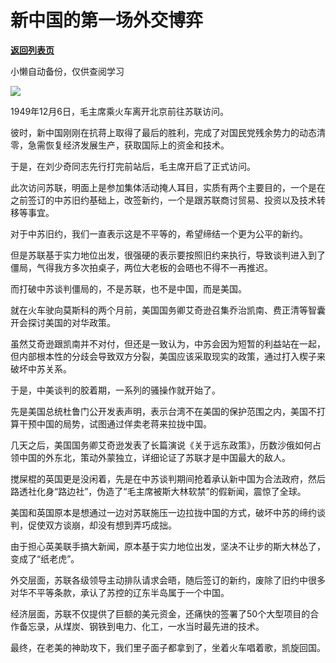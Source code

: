 # 新中国的第一场外交博弈

[**返回列表页**](/gzh/政事堂2019)

小懒自动备份，仅供查阅学习

![](https://mmbiz.qpic.cn/mmbiz_jpg/rxhS23yu8cOsxEeR0sLrZvYkBAoiaJYBB8lxOfk8svxUZV203Uu2sfRwmd6BouREUMj75mqpq1WSiaEt5sKCRHpw/640?wx_fmt=jpeg)

1949年12月6日，毛主席乘火车离开北京前往苏联访问。

彼时，新中国刚刚在抗蒋上取得了最后的胜利，完成了对国民党残余势力的动态清零，急需恢复经济发展生产，获取国际上的资金和技术。  

于是，在刘少奇同志先行打完前站后，毛主席开启了正式访问。  

此次访问苏联，明面上是参加集体活动掩人耳目，实质有两个主要目的，一个是在之前签订的中苏旧约基础上，改签新约，一个是跟苏联商讨贸易、投资以及技术转移等事宜。

对于中苏旧约，我们一直表示这是不平等的，希望缔结一个更为公平的新约。

但是苏联基于实力地位出发，很强硬的表示要按照旧约来执行，导致谈判进入到了僵局，气得我方多次拍桌子，两位大老板的会晤也不得不一再推迟。

而打破中苏谈判僵局的，不是苏联，也不是中国，而是美国。  

就在火车驶向莫斯科的两个月前，美国国务卿艾奇逊召集乔治凯南、费正清等智囊开会探讨美国的对华政策。

虽然艾奇逊跟凯南并不对付，但还是一致认为，中苏会因为短暂的利益站在一起，但内部根本性的分歧会导致双方分裂，美国应该采取现实的政策，通过打入楔子来破坏中苏关系。

于是，中美谈判的胶着期，一系列的骚操作就开始了。

先是美国总统杜鲁门公开发表声明，表示台湾不在美国的保护范围之内，美国不打算干预中国的局势，试图通过佯卖老蒋来拉拢中国。

几天之后，美国国务卿艾奇逊发表了长篇演说《关于远东政策》，历数沙俄如何占领中国的外东北，策动外蒙独立，详细论证了苏联才是中国最大的敌人。

搅屎棍的英国更是没闲着，先是在中苏谈判期间抢着承认新中国为合法政府，然后路透社化身“路边社”，伪造了“毛主席被斯大林软禁”的假新闻，震惊了全球。  

美国和英国原本是想通过一边对苏联施压一边拉拢中国的方式，破坏中苏的缔约谈判，促使双方谈崩，却没有想到弄巧成拙。

由于担心英美联手搞大新闻，原本基于实力地位出发，坚决不让步的斯大林怂了，变成了“纸老虎”。

外交层面，苏联各级领导主动排队请求会晤，随后签订的新约，废除了旧约中很多对华不平等条款，承认了苏控的辽东半岛属于一个中国。  

经济层面，苏联不仅提供了巨额的美元资金，还痛快的签署了50个大型项目的合作备忘录，从煤炭、钢铁到电力、化工，一水当时最先进的技术。

最终，在老美的神助攻下，我们里子面子都拿到了，坐着火车唱着歌，凯旋回国。  

